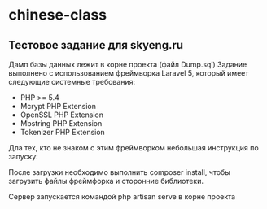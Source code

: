 # chinese-class
## Тестовое задание для skyeng.ru


Дамп базы данных лежит в корне проекта (файл Dump.sql)
Задание выполнено с использованием фреймворка Laravel 5, который имеет следующие системные требования:
* PHP >= 5.4
* Mcrypt PHP Extension
* OpenSSL PHP Extension
* Mbstring PHP Extension
* Tokenizer PHP Extension


Дла тех, кто не знаком с этим фреймворком небольшая инструкция по запуску:

После загрузки необходимо выполнить composer install, чтобы загрузить файлы фреймфорка и сторонние библиотеки.

Сервер запускается командой php artisan serve в корне проекта
